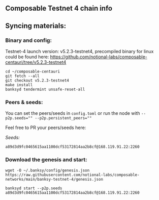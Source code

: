 ## Composable Testnet 4 chain info


## Syncing materials:

### Binary and config:

Testnet-4 launch version: v5.2.3-testnet4, precompiled binary for linux could be found here: https://github.com/notional-labs/composable-centauri/tree/v5.2.3-testnet4

```
cd ~/composable-centauri
git fetch --all
git checkout v5.2.3-testnet4
make install
banksyd tendermint unsafe-reset-all
```

### Peers & seeds:
You can set the peers/seeds in `config.toml` or run the node with `--p2p.seeds="" --p2p.persistent_peers=""`

Feel free to PR your peers/seeds here:

*Seeds:*
```
a89d3d9fc0465615aa1100dcf53172814aa2b8cf@168.119.91.22:2260
```

### Download the genesis and start:
```
wget -O ~/.banksy/config/genesis.json https://raw.githubusercontent.com/notional-labs/composable-networks/main/banksy-testnet-4/genesis.json

banksyd start --p2p.seeds a89d3d9fc0465615aa1100dcf53172814aa2b8cf@168.119.91.22:2260
```
